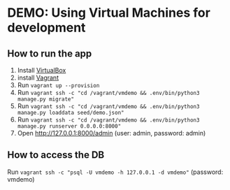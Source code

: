 # DEMO: Using Virtual Machines for development

## How to run the app
1. Install [VirtualBox](https://www.virtualbox.org/)
2. install [Vagrant](https://developer.hashicorp.com/vagrant)
3. Run `vagrant up --provision`
4. Run `vagrant ssh -c "cd /vagrant/vmdemo && .env/bin/python3 manage.py migrate"`
5. Run `vagrant ssh -c "cd /vagrant/vmdemo && .env/bin/python3 manage.py loaddata seed/demo.json"`
6. Run `vagrant ssh -c "cd /vagrant/vmdemo && .env/bin/python3 manage.py runserver 0.0.0.0:8000"`
7. Open http://127.0.0.1:8000/admin (user: admin, password: admin)

## How to access the DB
Run `vagrant ssh -c "psql -U vmdemo -h 127.0.0.1 -d vmdemo"` (password: vmdemo)
